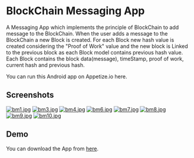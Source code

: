 # BlockChain Messaging App

A Messaging App which implements the principle of BlockChain to 
add message to the BlockChain. When the user adds a message to the 
BlockChain a new Block is created. For each Block new hash value is created 
considering the "Proof of Work" value and the new block is Linked to the previous block as each 
Block model contains previous hash value.
Each Block contains the block data(message), timeStamp, proof of work, current hash and previous hash.

You can run this Android app on Appetize.io here.


## Screenshots

[![bm1.jpg](https://i.postimg.cc/8C0Bywfn/bm1.jpg)](https://postimg.cc/rd5rs1JS)
[![bm3.jpg](https://i.postimg.cc/yNdyX2xZ/bm3.jpg)](https://postimg.cc/872vTKhp)
[![bm4.jpg](https://i.postimg.cc/cLTc3dxW/bm4.jpg)](https://postimg.cc/NK9Tqq2C)
[![bm6.jpg](https://i.postimg.cc/sXGPbSpf/bm6.jpg)](https://postimg.cc/ftZ09V21)
[![bm7.jpg](https://i.postimg.cc/cLdm6vNT/bm7.jpg)](https://postimg.cc/7fQ7WYhT)
[![bm8.jpg](https://i.postimg.cc/5NBgxwD6/bm8.jpg)](https://postimg.cc/HVLXz7Yg)
[![bm9.jpg](https://i.postimg.cc/m2fVfdXv/bm9.jpg)](https://postimg.cc/K4ftt5yf)
[![bm10.jpg](https://i.postimg.cc/xjbgZrRG/bm10.jpg)](https://postimg.cc/G9dkB569)

  
## Demo
You can download the App from [here](3bw72gaw6ju7tf8f8901pr).
